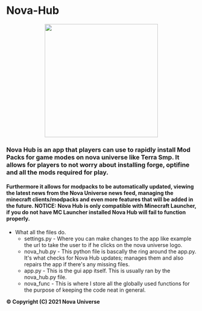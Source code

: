 # Nova-Hub
<p align="center">
 <img src="https://user-images.githubusercontent.com/66202304/119562923-d15dcd00-bd9e-11eb-8653-589393a2b3bc.png" width="300" height="300" />
</p>

### Nova Hub is an app that players can use to rapidly install Mod Packs for game modes on nova universe like Terra Smp. It allows for players to not worry about installing forge, optifine and all the mods required for play.
#### Furthermore it allows for modpacks to be automatically updated, viewing the latest news from the Nova Universe news feed, managing the minecraft clients/modpacks and even more features that will be added in the future. NOTICE: Nova Hub is only compatible with Minecraft Launcher, if you do not have MC Launcher installed Nova Hub will fail to function properly.

* What all the files do.
  * settings.py - Where you can make changes to the app like example the url to take the user to if he clicks on the nova universe logo.
  * nova_hub.py - This python file is bascally the ring around the app.py. It's what checks for Nova Hub updates; manages them and also repairs the app if there's any missing files.
  * app.py - This is the gui app itself. This is usually ran by the nova_hub.py file.
  * nova_func - This is where I store all the globally used functions for the purpose of keeping the code neat in general.

**© Copyright (C) 2021 Nova Universe**
